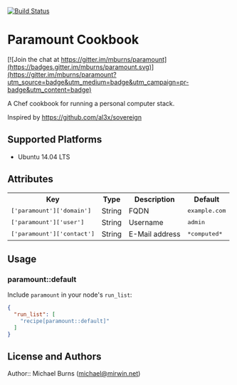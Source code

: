 [![Build Status](https://travis-ci.org/mburns/paramount.svg?branch=master)](https://travis-ci.org/mburns/paramount)

# Paramount Cookbook

[![Join the chat at https://gitter.im/mburns/paramount](https://badges.gitter.im/mburns/paramount.svg)](https://gitter.im/mburns/paramount?utm_source=badge&utm_medium=badge&utm_campaign=pr-badge&utm_content=badge)

A Chef cookbook for running a personal computer stack.

Inspired by https://github.com/al3x/sovereign

## Supported Platforms

 * Ubuntu 14.04 LTS

## Attributes

<table>
  <tr>
    <th>Key</th>
    <th>Type</th>
    <th>Description</th>
    <th>Default</th>
  </tr>
  <tr>
    <td><tt>['paramount']['domain']</tt></td>
    <td>String</td>
    <td>FQDN</td>
    <td><tt>example.com</tt></td>
  </tr>
  <tr>
    <td><tt>['paramount']['user']</tt></td>
    <td>String</td>
    <td>Username</td>
    <td><tt>admin</tt></td>
  </tr>
  <tr>
    <td><tt>['paramount']['contact']</tt></td>
    <td>String</td>
    <td>E-Mail address</td>
    <td><tt>*computed*</tt></td>
  </tr>
</table>

## Usage

### paramount::default

Include `paramount` in your node's `run_list`:

```json
{
  "run_list": [
    "recipe[paramount::default]"
  ]
}
```

## License and Authors

Author:: Michael Burns (michael@mirwin.net)
